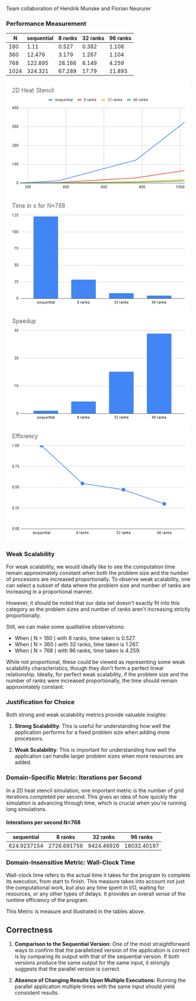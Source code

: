 Team collaboration of Hendrik Munske and Florian Neururer

### Performance Measurement

| N    | sequential | 8 ranks | 32 ranks | 96 ranks |
| ---- | ---------- | ------- | -------- | -------- |
| 160  | 1.11       | 0.527   | 0.382    | 1.108    |
| 360  | 12.476     | 3.179   | 1.267    | 1.104    |
| 768  | 122.895    | 28.166  | 8.149    | 4.259    |
| 1024 | 324.321    | 67.289  | 17.79    | 11.893   |

![Performance](./charts/perf.png)
![Time](./charts/time.png)
![Speedup](./charts/speedup.png)
![Efficiency](./charts/eff.png)

### Weak Scalability

For weak scalability, we would ideally like to see the computation time remain approximately constant when both the problem size and the number of processors are increased proportionally. To observe weak scalability, one can select a subset of data where the problem size and number of ranks are increasing in a proportional manner.

However, it should be noted that our data set doesn't exactly fit into this category as the problem sizes and number of ranks aren't increasing strictly proportionally.

Still, we can make some qualitative observations:

- When \( N = 160 \) with 8 ranks, time taken is 0.527.
- When \( N = 360 \) with 32 ranks, time taken is 1.267.
- When \( N = 768 \) with 96 ranks, time taken is 4.259.

While not proportional, these could be viewed as representing some weak scalability characteristics, though they don't form a perfect linear relationship. Ideally, for perfect weak scalability, if the problem size and the number of ranks were increased proportionally, the time should remain approximately constant.

### Justification for Choice

Both strong and weak scalability metrics provide valuable insights:

1. **Strong Scalability**: This is useful for understanding how well the application performs for a fixed problem size when adding more processors.

2. **Weak Scalability**: This is important for understanding how well the application can handle larger problem sizes when more resources are added.

### Domain-Specific Metric: Iterations per Second

In a 2D heat stencil simulation, one important metric is the number of grid iterations completed per second. This gives an idea of how quickly the simulation is advancing through time, which is crucial when you're running long simulations.

#### Interations per second N=768

| sequential  | 8 ranks     | 32 ranks   | 96 ranks    |
| ----------- | ----------- | ---------- | ----------- |
| 624.9237154 | 2726.691756 | 9424.46926 | 18032.40197 |

### Domain-Insensitive Metric: Wall-Clock Time

Wall-clock time refers to the actual time it takes for the program to complete its execution, from start to finish. This measure takes into account not just the computational work, but also any time spent in I/O, waiting for resources, or any other types of delays. It provides an overall sense of the runtime efficiency of the program.

This Metric is measure and illustrated in the tables above.

## Correctness

1. **Comparison to the Sequential Version:** One of the most straightforward ways to confirm that the parallelized version of the application is correct is by comparing its output with that of the sequential version. If both versions produce the same output for the same input, it strongly suggests that the parallel version is correct.

2. **Absence of Changing Results Upon Multiple Executions:** Running the parallel application multiple times with the same input should yield consistent results.
